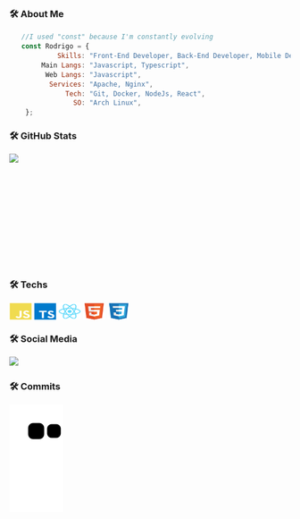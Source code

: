 ### 🛠️ About Me 
 
```js
   //I used "const" because I'm constantly evolving
   const Rodrigo = {
            Skills: "Front-End Developer, Back-End Developer, Mobile Developer",
        Main Langs: "Javascript, Typescript",
         Web Langs: "Javascript",
          Services: "Apache, Nginx",
              Tech: "Git, Docker, NodeJs, React",
                SO: "Arch Linux",
    };
```

 ### 🛠️ GitHub Stats

<div align="center" style="display: flex">
  <img height="200em" src="https://github-readme-stats.vercel.app/api/top-langs/?username=rodrigofplourenco&hide_border=1&theme=dracula&hide=issues&langs_count=5&custom_title=Top%20Languages"/>
</div>
  
### 🛠️ Techs
  
<div style="display: inline_block">
  <img align="center" alt="rodrigofplourenco-Js" height="30" width="40" src="https://raw.githubusercontent.com/devicons/devicon/master/icons/javascript/javascript-plain.svg">
  <img align="center" alt="rodrigofplourenco-Ts" height="30" width="40" src="https://raw.githubusercontent.com/devicons/devicon/master/icons/typescript/typescript-plain.svg">
  <img align="center" alt="rodrigofplourenco-React" height="30" width="40" src="https://raw.githubusercontent.com/devicons/devicon/master/icons/react/react-original.svg">
  <img align="center" alt="rodrigofplourenco-HTML" height="30" width="40" src="https://raw.githubusercontent.com/devicons/devicon/master/icons/html5/html5-original.svg">
  <img align="center" alt="rodrigofplourenco-CSS" height="30" width="40" src="https://raw.githubusercontent.com/devicons/devicon/master/icons/css3/css3-original.svg">
</div>
 
### 🛠️ Social Media
  
<div> 
  <a href = "mailto:rodrigofplourenco2002@gmail.com"><img src="https://img.shields.io/badge/-Gmail-%23333?style=for-the-badge&logo=gmail&logoColor=white" target="_blank"></a>
</div>

### 🛠️ Commits

![Snake animation](https://github.com/rodrigofplourenco/rodrigofplourenco/blob/output/github-contribution-grid-snake.svg)
